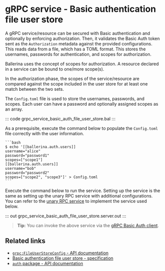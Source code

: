 # gRPC service - Basic authentication file user store

A gRPC service/resource can be secured with Basic authentication and optionally by enforcing authorization. Then, it validates the Basic Auth token sent as the `Authorization` metadata against the provided configurations. This reads data from a file, which has a TOML format. This stores the usernames, passwords for authentication, and scopes for authorization.

Ballerina uses the concept of scopes for authorization. A resource declared in a service can be bound to one/more scope(s).

In the authorization phase, the scopes of the service/resource are compared against the scope included in the user store for at least one match between the two sets.

The `Config.toml` file is used to store the usernames, passwords, and scopes. Each user can have a password and optionally assigned scopes as an array.

   ::: code grpc_service_basic_auth_file_user_store.bal :::

As a prerequisite, execute the command below to populate the `Config.toml` file correctly with the user information.

    ```bash
    $ echo '[[ballerina.auth.users]]
    username="alice"
    password="password1"
    scopes=["scope1"]
    [[ballerina.auth.users]]
    username="bob"
    password="password2"
    scopes=["scope2", "scope3"]' > Config.toml
    ```

Execute the command below to run the service.
Setting up the service is the same as setting up the unary RPC service with additional configurations. You can refer to the [unary RPC service](/learn/by-example/grpc-service-unary/) to implement the service used below.

   ::: out grpc_service_basic_auth_file_user_store.server.out :::

>**Tip:** You can invoke the above service via the [gRPC Basic Auth client](/learn/by-example/grpc-client-basic-auth).

## Related links
- [`grpc:FileUserStoreConfig` - API documentation](https://lib.ballerina.io/ballerina/grpc/latest/records/FileUserStoreConfig)
- [Basic authentication file user store - specification](/spec/grpc/#5111-service---basic-auth---file-user-store)
- [`auth` package - API documentation](https://lib.ballerina.io/ballerina/auth/latest/)

